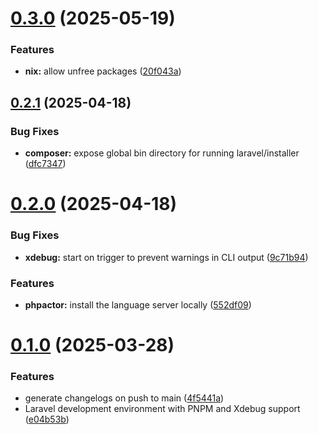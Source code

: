 # [0.3.0](https://github.com/99linesofcode/devshell-php/compare/v0.2.1...v0.3.0) (2025-05-19)


### Features

* **nix:** allow unfree packages ([20f043a](https://github.com/99linesofcode/devshell-php/commit/20f043a5782ca2380355b5828113f68c4d36f1b2))



## [0.2.1](https://github.com/99linesofcode/devshell-php/compare/v0.2.0...v0.2.1) (2025-04-18)


### Bug Fixes

* **composer:** expose global bin directory for running laravel/installer ([dfc7347](https://github.com/99linesofcode/devshell-php/commit/dfc73476c64b025c27b46c57949efd9539f8f58a))



# [0.2.0](https://github.com/99linesofcode/devshell-php/compare/v0.1.0...v0.2.0) (2025-04-18)


### Bug Fixes

* **xdebug:** start on trigger to prevent warnings in CLI output ([9c71b94](https://github.com/99linesofcode/devshell-php/commit/9c71b944ba58464df989a0ff90e6d1d1ed4fecc0))


### Features

* **phpactor:** install the language server locally ([552df09](https://github.com/99linesofcode/devshell-php/commit/552df0910c27a7e709177984666feabcd02db83c))



# [0.1.0](https://github.com/99linesofcode/devshell-php/compare/e04b53bcf6d56350c9c26c19015afa575f99863d...v0.1.0) (2025-03-28)


### Features

* generate changelogs on push to main ([4f5441a](https://github.com/99linesofcode/devshell-php/commit/4f5441acff1d0cf73682d026df3503e43a613924))
* Laravel development environment with PNPM and Xdebug support ([e04b53b](https://github.com/99linesofcode/devshell-php/commit/e04b53bcf6d56350c9c26c19015afa575f99863d))



